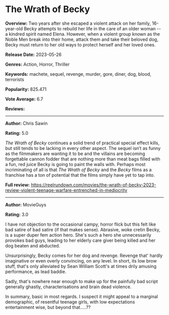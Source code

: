 # The Wrath of Becky

**Overview:** Two years after she escaped a violent attack on her family, 16-year-old Becky attempts to rebuild her life in the care of an older woman -- a kindred spirit named Elena. However, when a violent group known as the Noble Men break into their home, attack them and take their beloved dog, Becky must return to her old ways to protect herself and her loved ones.

**Release Date:** 2023-05-26

**Genres:** Action, Horror, Thriller

**Keywords:** machete, sequel, revenge, murder, gore, diner, dog, blood, terrorists

**Popularity:** 825.471

**Vote Average:** 6.7

**Reviews:**

---

**Author:** Chris Sawin

**Rating:** 5.0

_The Wrath of Becky_ continues a solid trend of practical special effect kills, but still tends to be lacking in every other aspect. The sequel isn’t as funny as the filmmakers are wanting it to be and the villains are becoming forgettable cannon fodder that are nothing more than meat bags filled with a fun, red juice Becky is going to paint the walls with. Perhaps most incriminating of all is that _The Wrath of Becky_ and the _Becky_ films as a franchise has a ton of potential that the films simply have yet to tap into.

**Full review:** https://reelrundown.com/movies/the-wrath-of-becky-2023-review-violent-teenage-warfare-entrenched-in-mediocrity

---

**Author:** MovieGuys

**Rating:** 3.0

I have not objection to the occasional campy, horror flick but this felt like bad satire of bad satire (if that makes sense). Abrasive, woke cretin Becky, is a super duper fem action hero. She's such a hero she unnecessarily provokes bad guys, leading to her elderly care giver being killed and her dog beaten and abducted. 

Unsurprisingly, Becky comes for her dog and revenge. Revenge that' hardly imaginative or even overly convincing, on any level. In short, its low brow stuff, that's only alleviated by Sean William Scott's at times drily amusing performance, as lead baddie. 

Sadly, that's nowhere near enough to make up for the painfully bad script generally ghastly, characterisations and brain dead violence. 

In summary, basic in most regards. I suspect it might appeal to a marginal demographic, of resentful teenage girls, with low expectations entertainment wise, but beyond that.....??

